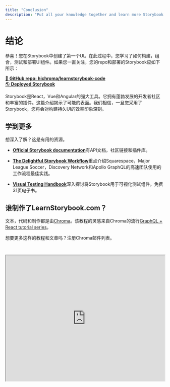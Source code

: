 ```yaml
---
title: "Conclusion"
description: "Put all your knowledge together and learn more Storybook techniques"
---
```


# 结论

恭喜！您在Storybook中创建了第一个UI。在此过程中，您学习了如何构建，组合，测试和部署UI组件。如果您一直关注，您的repo和部署的Storybook应如下所示：

[📕 **GitHub repo: hichroma/learnstorybook-code**](https://github.com/chromaui/learnstorybook-code/tree/vue)
<br/>
[🌎 **Deployed Storybook**](https://clever-banach-415c03.netlify.com/)

Storybook是React，Vue和Angular的强大工具。它拥有蓬勃发展的开发者社区和丰富的插件。这篇介绍揭示了可能的表面。我们相信，一旦您采用了Storybook，您将会对构建持久UI的效率印象深刻。

## 学到更多

想深入了解？这是有用的资源。

-   [**Official Storybook documentation**](https://storybook.js.org/basics/introduction/)有API文档，社区链接和插件库。

-   [**The Delightful Storybook Workflow**](https://blog.hichroma.com/the-delightful-storybook-workflow-b322b76fd07)重点介绍Squarespace，Major League Soccer，Discovery Network和Apollo GraphQL的高速团队使用的工作流程最佳实践。

-   [**Visual Testing Handbook**](https://www.chromaticqa.com/book/visual-testing-handbook)深入探讨将Storybook用于可视化测试组件。免费31页电子书。

## 谁制作了LearnStorybook.com？

文本，代码和制作都是由[Chroma](http://blog.hichroma.com/)。该教程的灵感来自Chroma的流行[GraphQL + React tutorial series](https://blog.hichroma.com/graphql-react-tutorial-part-1-6-d0691af25858)。

想要更多这样的教程和文章吗？注册Chroma邮件列表。

<iframe style="height:400px;width:100%;max-width:800px;margin:30px auto;" src="https://upscri.be/bface0?as_embed"></iframe>
